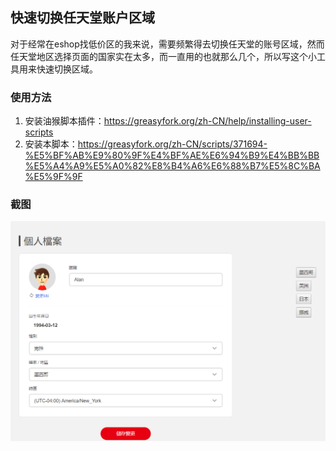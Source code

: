 ## 快速切换任天堂账户区域
对于经常在eshop找低价区的我来说，需要频繁得去切换任天堂的账号区域，然而任天堂地区选择页面的国家实在太多，而一直用的也就那么几个，所以写这个小工具用来快速切换区域。

### 使用方法
1. 安装油猴脚本插件：https://greasyfork.org/zh-CN/help/installing-user-scripts
2. 安装本脚本：https://greasyfork.org/zh-CN/scripts/371694-%E5%BF%AB%E9%80%9F%E4%BF%AE%E6%94%B9%E4%BB%BB%E5%A4%A9%E5%A0%82%E8%B4%A6%E6%88%B7%E5%8C%BA%E5%9F%9F

### 截图
![](截图.png)